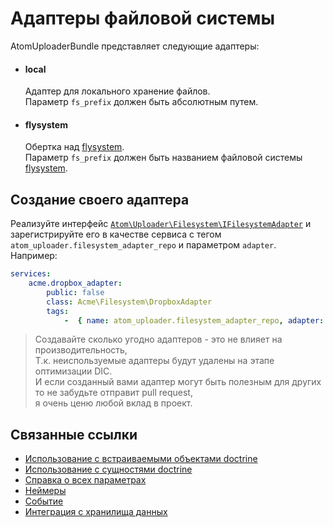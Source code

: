 Адаптеры файловой системы
===

AtomUploaderBundle представляет следующие адаптеры:

- #### local
  Адаптер для локального хранение файлов. <br />
  Параметр `fs_prefix` должен быть абсолютным путем.

- #### flysystem
  Обертка над [flysystem]. <br />
  Параметр `fs_prefix` должен быть названием файловой системы [flysystem].

Создание своего адаптера
---

Реализуйте интерфейс [`Atom\Uploader\Filesystem\IFilesystemAdapter`][IFilesystemAdapter]
и зарегистрируйте его в качестве сервиса с тегом `atom_uploader.filesystem_adapter_repo` и параметром `adapter`. <br />
Например:
```yaml
services:
    acme.dropbox_adapter:
        public: false
        class: Acme\Filesystem\DropboxAdapter
        tags:
            -  { name: atom_uploader.filesystem_adapter_repo, adapter: dropbox }
```

> Создавайте сколько угодно адаптеров - это не влияет на производительность, <br />
 Т.к. неиспользуемые адаптеры будут удалены на этапе оптимизации DIC. <br />
 И если созданный вами адаптер могут быть полезным для других то не забудьте отправит pull request,<br />
 я очень ценю любой вклад в проект.

Связанные ссылки
---

- [Использование с встраиваемыми объектами doctrine][usage-with-doctrine-embeddables]
- [Использование с сущностями doctrine][usage-with-doctrine-entities]
- [Справка о всех параметрах][reference]
- [Неймеры][namers]
- [Событие][events]
- [Интеграция с хранилища данных][datastore-integration]

[usage-with-doctrine-entities]: usage-with-doctrine-entities.md
[usage-with-doctrine-embeddables]: usage-with-doctrine-embeddables.md
[reference]: reference.md
[namers]: namers.md
[events]: events.md
[datastore-integration]: datastore-integration.md
[flysystem]: https://github.com/thephpleague/flysystem
[IFilesystemAdapter]: https://github.com/atom-php/uploader/blob/master/src/Filesystem/IFilesystemAdapter.php